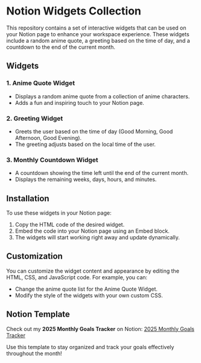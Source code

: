 # Notion Widgets Collection

This repository contains a set of interactive widgets that can be used on your Notion page to enhance your workspace experience. These widgets include a random anime quote, a greeting based on the time of day, and a countdown to the end of the current month.

## Widgets

### 1. Anime Quote Widget
- Displays a random anime quote from a collection of anime characters.
- Adds a fun and inspiring touch to your Notion page.

### 2. Greeting Widget
- Greets the user based on the time of day (Good Morning, Good Afternoon, Good Evening).
- The greeting adjusts based on the local time of the user.

### 3. Monthly Countdown Widget
- A countdown showing the time left until the end of the current month.
- Displays the remaining weeks, days, hours, and minutes.

## Installation

To use these widgets in your Notion page:

1. Copy the HTML code of the desired widget.
2. Embed the code into your Notion page using an Embed block.
3. The widgets will start working right away and update dynamically.

## Customization

You can customize the widget content and appearance by editing the HTML, CSS, and JavaScript code. For example, you can:
- Change the anime quote list for the Anime Quote Widget.
- Modify the style of the widgets with your own custom CSS.

## Notion Template

Check out my **2025 Monthly Goals Tracker** on Notion:  [2025 Monthly Goals Tracker](https://easy-chamomile-99a.notion.site/2025-Monthly-Goals-Tracker-17f6a3cae7ac808bba4af4aa1f80eccd)  

Use this template to stay organized and track your goals effectively throughout the month!


